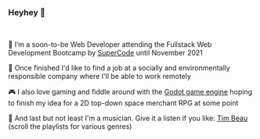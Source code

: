### Heyhey 👋
<br>

🌱 I’m a soon-to-be Web Developer attending the Fullstack Web Development Bootcamp by [SuperCode](https://super-code.de/) until November 2021

📡 Once finished I'd like to find a job at a socially and environmentally responsible company where I'll be able to work remotely

🎮 I also love gaming and fiddle around with the [Godot game engine](https://godotengine.org/) hoping to finish my idea for a 2D top-down space merchant RPG at some point

🎹 And last but not least I'm a musician. Give it a listen if you like: [Tim Beau](https://soundcloud.com/timbeau/sets) (scroll the playlists for various genres)

